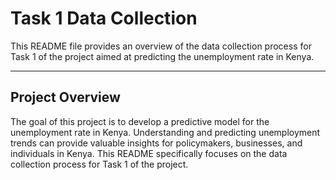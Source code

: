 #        Task 1 Data Collection

This README file provides an overview of the data collection process for Task 1 of the project aimed at predicting the unemployment rate in Kenya.


-----
## Project Overview
The goal of this project is to develop a predictive model for the unemployment rate in Kenya. Understanding and predicting unemployment trends can provide valuable insights for policymakers, businesses, and individuals in Kenya. This README specifically focuses on the data collection process for Task 1 of the project.
